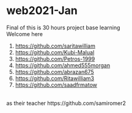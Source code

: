 # web2021-Jan
Final of
this is 30 hours project base learning <br>
Welcome here
<br>
1. https://github.com/saritawilliam
2. https://github.com/Kubi-Malual
3. https://github.com/Petros-1999
4. https://github.com/ahmed555morgan
5. https://github.com/abrazan675
6. https://github.com/Ritawilliam3
7. https://github.com/saadfrmatow
<br>
as their teacher 
https://github.com/samiromer2
